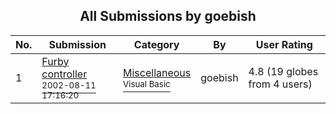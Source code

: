 ﻿<div align="center">

## All Submissions by goebish

</div>

No.  | Submission | Category | By   | User Rating
---- | ---------- | -------- | ---- | -----------
1 | [Furby controller<br /><sup>2002-08-11 17:16:20</sup>](https://github.com/Planet-Source-Code/goebish-furby-controller__1-39446) | [Miscellaneous<br /><sup>Visual Basic</sup>](../ByCategory/miscellaneous__1-1.md) | goebish | 4.8 (19 globes from 4 users)
